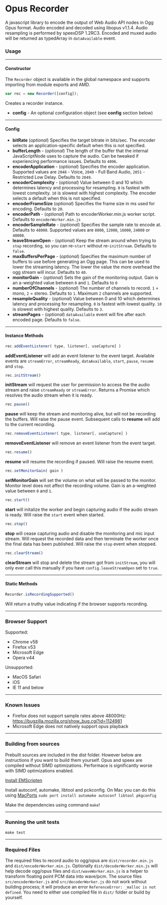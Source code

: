 # Opus Recorder

A javascript library to encode the output of Web Audio API nodes in Ogg Opus format. Audio encoded and decoded using libopus v1.1.4. Audio resampling is performed by speexDSP 1.2RC3. 
Encoded and muxed audio will be returned as typedArray in `dataAvailable` event.

### Usage


---------
#### Constructor

The `Recorder` object is available in the global namespace and supports importing from module exports and AMD.

```js
var rec = new Recorder([config]);
```
Creates a recorder instance.

- **config** - An optional configuration object (see **config** section below)


---------
#### Config

- **bitRate** (*optional*) Specifies the target bitrate in bits/sec. The encoder selects an application-specific default when this is not specified.
- **bufferLength** - (*optional*) The length of the buffer that the internal JavaScriptNode uses to capture the audio. Can be tweaked if experiencing performance issues. Defaults to `4096`.
- **encoderApplication** - (*optional*) Specifies the encoder application. Supported values are `2048` - Voice, `2049` - Full Band Audio, `2051` - Restricted Low Delay. Defaults to `2049`.
- **encoderComplexity** - (*optional*) Value between 0 and 10 which determines latency and processing for resampling. `0` is fastest with lowest complexity. `10` is slowest with highest complexity. The encoder selects a default when this is not specified.
- **encoderFrameSize** (*optional*) Specifies the frame size in ms used for encoding. Defaults to `20`.
- **encoderPath** - (*optional*) Path to encoderWorker.min.js worker script. Defaults to `encoderWorker.min.js`
- **encoderSampleRate** - (*optional*) Specifies the sample rate to encode at. Defaults to `48000`. Supported values are `8000`, `12000`, `16000`, `24000` or `48000`.
- **leaveStreamOpen** - (*optional*) Keep the stream around when trying to `stop` recording, so you can re-`start` without re-`initStream`. Defaults to `false`.
- **maxBuffersPerPage** - (*optional*) Specifies the maximum number of buffers to use before generating an Ogg page. This can be used to lower the streaming latency. The lower the value the more overhead the ogg stream will incur. Defaults to `40`.
- **monitorGain** - (*optional*) Sets the gain of the monitoring output. Gain is an a-weighted value between `0` and `1`. Defaults to `0`
- **numberOfChannels** - (*optional*) The number of channels to record. `1` = mono, `2` = stereo. Defaults to `1`. Maximum `2` channels are supported.
- **resampleQuality** - (*optional*) Value between 0 and 10 which determines latency and processing for resampling. `0` is fastest with lowest quality. `10` is slowest with highest quality. Defaults to `3`.
- **streamPages** - (*optional*) `dataAvailable` event will fire after each encoded page. Defaults to `false`.


---------
#### Instance Methods

```js
rec.addEventListener( type, listener[, useCapture] )
```

**addEventListener** will add an event listener to the event target. Available events are `streamError`, `streamReady`, `dataAvailable`, `start`, `pause`, `resume` and `stop`.

```js
rec.initStream()
```

**initStream** will request the user for permission to access the the audio stream and raise `streamReady` or `streamError`.
Returns a Promise which resolves the audio stream when it is ready.

```js
rec.pause()
```

**pause** will keep the stream and monitoring alive, but will not be recording the buffers. Will raise the pause event. Subsequent calls to **resume** will add to the current recording.

```js
rec.removeEventListener( type, listener[, useCapture] )
```

**removeEventListener** will remove an event listener from the event target.

```js
rec.resume()
```

**resume** will resume the recording if paused. Will raise the resume event.

```js
rec.setMonitorGain( gain )
```

**setMonitorGain** will set the volume on what will be passed to the monitor. Monitor level does not affect the recording volume. Gain is an a-weighted value between `0` and `1`.

```js
rec.start()
```

**start** will initalize the worker and begin capturing audio if the audio stream is ready. Will raise the `start` event when started.

```js
rec.stop()
```

**stop** will cease capturing audio and disable the monitoring and mic input stream. Will request the recorded data and then terminate the worker once the final data has been published. Will raise the `stop` event when stopped.

```js
rec.clearStream()
```

**clearStream** will stop and delete the stream got from `initStream`, you will only ever call this manually if you have `config.leaveStreamOpen` set to `true`.


---------
#### Static Methods

```js
Recorder.isRecordingSupported()
```

Will return a truthy value indicating if the browser supports recording.


---------
### Browser Support

Supported:
- Chrome v58
- Firefox v53
- Microsoft Edge
- Opera v44

Unsupported:
- MacOS Safari
- iOS
- IE 11 and below


---------
### Known Issues

- Firefox does not support sample rates above 48000Hz: https://bugzilla.mozilla.org/show_bug.cgi?id=1124981
- Microsoft Edge does not natively support opus playback


---------
### Building from sources

Prebuilt sources are included in the dist folder. However below are instructions if you want to build them yourself. Opus and speex are compiled without SIMD optimizations. Performace is significantly worse with SIMD optimizations enabled.

[Install EMScripten](https://kripken.github.io/emscripten-site/docs/getting_started/downloads.html)

Install autoconf, automake, libtool and pckconfig.
On Mac you can do this using [MacPorts](https://www.macports.org/install.php)
`sudo port install automake autoconf libtool pkgconfig`

Make the dependencies using command `make`!


---------
### Running the unit tests

`make test`


---------
### Required Files

The required files to record audio to ogg/opus are `dist/recorder.min.js` and `dist/encoderWorker.min.js`. Optionally `dist/decoderWorker.min.js` will help decode ogg/opus files and `dist/waveWorker.min.js` is a helper to transform floating point PCM data into wave/pcm. The source files `src/encoderWorker.js` and `src/decoderWorker.js` do not work without building process; it will produce an error `ReferenceError: _malloc is not defined`. You need to either use compiled file in `dist/` folder or build by yourself.
